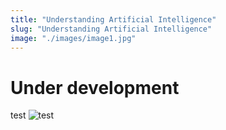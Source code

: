 ```yaml
---
title: "Understanding Artificial Intelligence"
slug: "Understanding Artificial Intelligence"
image: "./images/image1.jpg"
---
```


# Under development
test
![test](/MSc_AI_eportfolio/images/image1.jpg)
